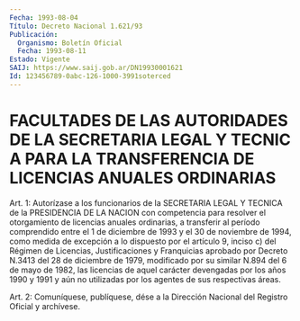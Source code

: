 ```yaml
---
Fecha: 1993-08-04
Título: Decreto Nacional 1.621/93
Publicación:
  Organismo: Boletín Oficial
  Fecha: 1993-08-11
Estado: Vigente
SAIJ: https://www.saij.gob.ar/DN19930001621
Id: 123456789-0abc-126-1000-3991soterced
---
```

# FACULTADES DE LAS AUTORIDADES DE LA SECRETARIA LEGAL Y TECNIC A PARA LA TRANSFERENCIA DE LICENCIAS ANUALES ORDINARIAS

<a id="1"></a>
Art. 1: Autorízase a los funcionarios de la SECRETARIA LEGAL Y TECNICA  de  la  PRESIDENCIA  DE  LA  NACION  con  competencia para resolver  el  otorgamiento  de  licencias  anuales  ordinarias,   a transferir  al  período comprendido entre el 1 de diciembre de 1993 y el 30 de noviembre  de  1994,  como  medida  de  excepción  a  lo dispuesto  por  el  artículo 9, inciso c) del Régimen de Licencias, Justificaciones y Franquicias  aprobado  por  Decreto N.3413 del 28 de  diciembre de 1979, modificado por su similar  N.894  del  6  de mayo  de  1982,  las licencias de aquel carácter devengadas por los años 1990 y 1991 y  aún  no  utilizadas  por  los  agentes  de  sus respectivas áreas.

<a id="2"></a>
Art.  2: Comuníquese, publíquese, dése a la Dirección Nacional del Registro Oficial y archívese.